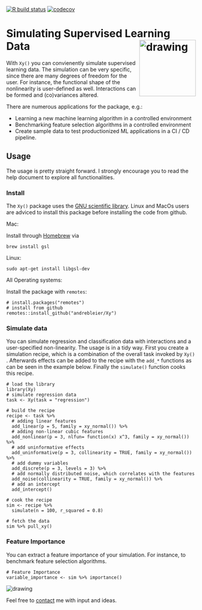 [![R build status](https://github.com/andrebleier/Xy/workflows/R-CMD-check/badge.svg)](https://github.com/andrebleier/Xy/actions)   [![codecov](https://codecov.io/github/andrebleier/Xy/branch/master/graphs/badge.svg)](https://codecov.io/github/andrebleier/Xy) 

Simulating Supervised Learning Data <img src="https://github.com/andrebleier/Xy/raw/master/man/figures/Xy.png" alt="drawing" width="150px" align="right"/> 
===================================



With `Xy()` you can convienently simulate supervised learning data. The simulation can be
very specific, since there are many degrees of freedom for the user. For instance,
the functional shape of the nonlinearity is user-defined as well. Interactions can be formed and (co)variances altered.

There are numerous applications for the package, e.g.:

* Learning a new machine learning algorithm in a controlled environment
* Benchmarking feature selection algorithms in a controlled environment
* Create sample data to test productionized ML applications in a CI / CD pipeline.

## Usage

The usage is pretty straight forward. I strongly encourage you to read the help document to explore all functionalities.

### Install

The `Xy()` package uses the [GNU scientific library](https://www.gnu.org/software/gsl/). Linux and MacOs users are adviced to install this package before installing the code from github.

Mac:

Install through [Homebrew](https://brew.sh/) via

```
brew install gsl
```

Linux:

```
sudo apt-get install libgsl-dev
```

All Operating systems:

Install the package with <code>remotes</code>:

```
# install.packages("remotes") 
# install from github
remotes::install_github("andrebleier/Xy")            
```

### Simulate data 

You can simulate regression and classification data with interactions and a user-specified non-linearity. The usage is in a tidy way. First you create a simulation recipe, which is a combination of the overall task invoked by `Xy()` . Afterwards effects can be added to the recipe with the `add_*` functions as can be seen in the example below. Finally the `simulate()` function cooks this recipe. 

```
# load the library
library(Xy)
# simulate regression data
task <- Xy(task = "regression")

# build the recipe
recipe <- task %>%
  # adding linear features
  add_linear(p = 5, family = xy_normal()) %>%
  # adding non-linear cubic features
  add_nonlinear(p = 3, nlfun= function(x) x^3, family = xy_normal()) %>%
  # add uninformative effects
  add_uninformative(p = 3, collinearity = TRUE, family = xy_normal()) %>%
  # add dummy variables
  add_discrete(p = 3, levels = 3) %>%
  # add normally distributed noise, which correlates with the features
  add_noise(collinearity = TRUE, family = xy_normal()) %>%
  # add an intercept
  add_intercept()
  
# cook the recipe
sim <- recipe %>%
  simulate(n = 100, r_squared = 0.8)

# fetch the data
sim %>% pull_xy()
```

### Feature Importance

You can extract a feature importance of your simulation. For instance, to benchmark feature selection algorithms.

```
# Feature Importance 
variable_importance <- sim %>% importance()
```
<img src="https://github.com/andrebleier/Xy/raw/master/man/figures/imp.png" alt="drawing"/> 

Feel free to [contact](mailto:andre.bleier@statworx.com) me with input and ideas.
